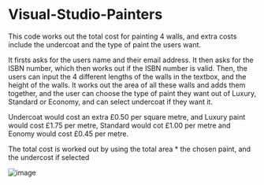 # Visual-Studio-Painters

This code works out the total cost for painting 4 walls, and extra costs include the undercoat and the type of paint the users want.

It firsts asks for the users name and their email address. It then asks for the ISBN number, which then works out if the ISBN number is valid.
Then, the users can input the 4 different lengths of the walls in the textbox, and the height of the walls. It works out the area of all these walls and adds them together, and the user can choose the type of paint they want out of Luxury, Standard or Economy, and can select undercoat if they want it.

Undercoat would cost an extra £0.50 per square metre, and Luxury paint would cost £1.75 per metre, Standard would cot £1.00 per metre and Eonomy would cost £0.45 per metre.

The total cost is worked out by using the total area * the chosen paint, and the undercost if selected


![image](https://user-images.githubusercontent.com/74416094/114322487-7fc3f080-9b18-11eb-9f73-53e751337b8b.png)


